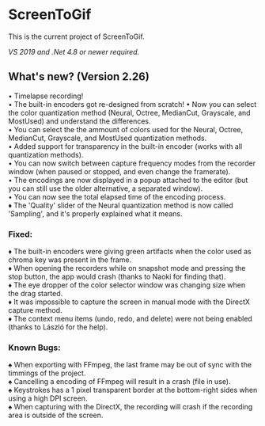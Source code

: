﻿# ScreenToGif  

This is the current project of ScreenToGif.  

_VS 2019 and .Net 4.8 or newer required._


## What's new? (Version 2.26)

• Timelapse recording!  
• The built-in encoders got re-designed from scratch! 
• Now you can select the color quantization method (Neural, Octree, MedianCut, Grayscale, and MostUsed) and understand the differences.  
• You can select the the ammount of colors used for the Neural, Octree, MedianCut, Grayscale, and MostUsed quantization methods.  
• Added support for transparency in the built-in encoder (works with all quantization methods).  
• You can now switch between capture frequency modes from the recorder window (when paused or stopped, and even change the framerate).  
• The encodings are now displayed in a popup attached to the editor (but you can still use the older alternative, a separated window).  
• You can now see the total elapsed time of the encoding process.  
♦ The 'Quality' slider of the Neural quantization method is now called 'Sampling', and it's properly explained what it means.  

### Fixed:

♦ The built-in encoders were giving green artifacts when the color used as chroma key was present in the frame.  
♦ When opening the recorders while on snapshot mode and pressing the stop button, the app would crash (thanks to Naoki for finding that).  
♦ The eye dropper of the color selector window was changing size when the drag started.  
♦ It was impossible to capture the screen in manual mode with the DirectX capture method.  
♦ The context menu items (undo, redo, and delete) were not being enabled (thanks to László for the help).  

### Known Bugs:
  
♠ When exporting with FFmpeg, the last frame may be out of sync with the timmings of the project.  
♠ Cancelling a encoding of FFmpeg will result in a crash (file in use).  
♠ Keystrokes has a 1 pixel transparent border at the bottom-right sides when using a high DPI screen.  
♠ When capturing with the DirectX, the recording will crash if the recording area is outside of the screen.  